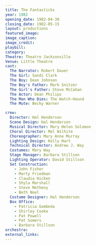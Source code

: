 ```yaml
---
title: The Fantasticks
year: 1982
opening_date: 1982-04-30
closing_date: 1982-05-15
layout: productions
featured_image: 
image_caption:
image_credit:
playbill: 
category: 
Theatre: Theatre Jacksonville
Venue: Little Theatre
cast:
  The Narrator: Robert Dauer
  The Girl: Sandi Clark
  The Boy: Dean Johnson
  The Boy's Father: Mark Snitzer
  The Girl's Father: Steve McCahan
  The Actor: Dean Philips
  The Man Who Dies: The Watch-Hound
  The Mute: Becky Warner

crew:
  Director: Hal Henderson
  Scene Design: Hal Henderson
  Musical Director: Mary Helen Solomon
  Choral Director: Mel Wilhite
  Choreographer: Mary Anne Murray
  Lighting Design: Kelly Hart
  Technical Director: Andrew J. Way
  Costumes: Mary Way
  Stage Manager: Barbara Stillson
  Lighting Operator: David Stillson
  Set Construction:
    - John Fisher
    - Marty Friedman
    - Claudia Hicken
    - Shyla Marshall
    - Steve Metheny
    - Beth Noel
  Costume Designer: Hal Henderson
  Box Office:
    - Patricia Gombeda
    - Shirley Cooke
    - Pat Powell
    - Pat Somers
    - Barbara Stillson
orchestra:
external_links:
---
```


